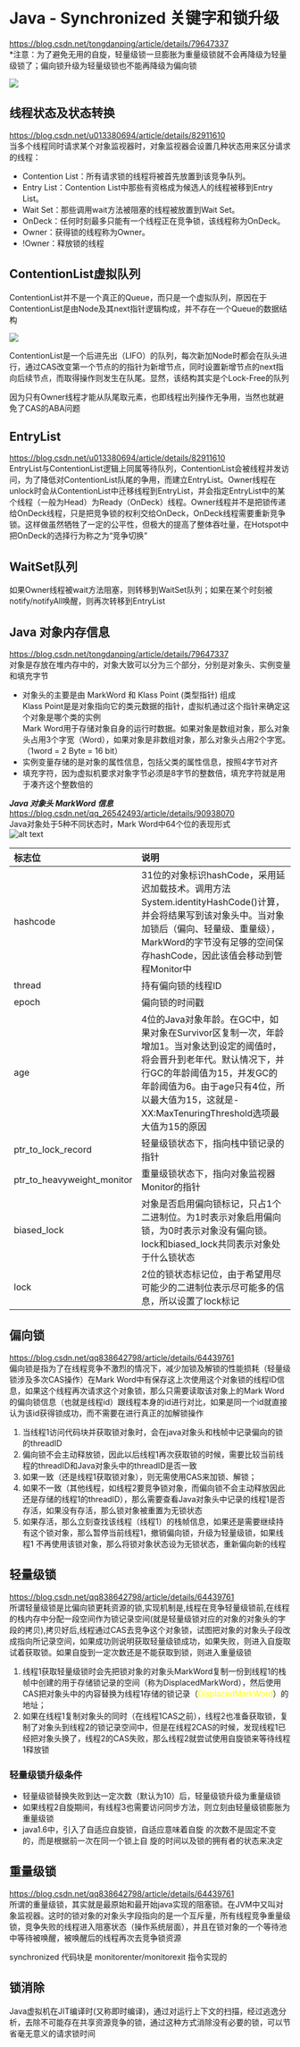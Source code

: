 # Java - Synchronized 关键字和锁升级
https://blog.csdn.net/tongdanping/article/details/79647337  
*注意：为了避免无用的自旋，轻量级锁一旦膨胀为重量级锁就不会再降级为轻量级锁了；偏向锁升级为轻量级锁也不能再降级为偏向锁

![](https://img-blog.csdn.net/20180930170014163?watermark/2/text/aHR0cHM6Ly9ibG9nLmNzZG4ubmV0L3UwMTMzODA2OTQ=/font/5a6L5L2T/fontsize/400/fill/I0JBQkFCMA==/dissolve/70)
 
## 线程状态及状态转换
https://blog.csdn.net/u013380694/article/details/82911610   
当多个线程同时请求某个对象监视器时，对象监视器会设置几种状态用来区分请求的线程：

* Contention List：所有请求锁的线程将被首先放置到该竞争队列。
* Entry List：Contention List中那些有资格成为候选人的线程被移到Entry List。
* Wait Set：那些调用wait方法被阻塞的线程被放置到Wait Set。
* OnDeck：任何时刻最多只能有一个线程正在竞争锁，该线程称为OnDeck。
* Owner：获得锁的线程称为Owner。
* !Owner：释放锁的线程

## ContentionList虚拟队列
ContentionList并不是一个真正的Queue，而只是一个虚拟队列，原因在于ContentionList是由Node及其next指针逻辑构成，并不存在一个Queue的数据结构

![](https://img-blog.csdn.net/20180930170135161?watermark/2/text/aHR0cHM6Ly9ibG9nLmNzZG4ubmV0L3UwMTMzODA2OTQ=/font/5a6L5L2T/fontsize/400/fill/I0JBQkFCMA==/dissolve/70)

ContentionList是一个后进先出（LIFO）的队列，每次新加Node时都会在队头进行，通过CAS改变第一个节点的的指针为新增节点，同时设置新增节点的next指向后续节点，而取得操作则发生在队尾。显然，该结构其实是个Lock-Free的队列

因为只有Owner线程才能从队尾取元素，也即线程出列操作无争用，当然也就避免了CAS的ABA问题

## EntryList
https://blog.csdn.net/u013380694/article/details/82911610  
EntryList与ContentionList逻辑上同属等待队列，ContentionList会被线程并发访问，为了降低对ContentionList队尾的争用，而建立EntryList。Owner线程在unlock时会从ContentionList中迁移线程到EntryList，并会指定EntryList中的某个线程（一般为Head）为Ready（OnDeck）线程。Owner线程并不是把锁传递给OnDeck线程，只是把竞争锁的权利交给OnDeck，OnDeck线程需要重新竞争锁。这样做虽然牺牲了一定的公平性，但极大的提高了整体吞吐量，在Hotspot中把OnDeck的选择行为称之为“竞争切换”

## WaitSet队列
如果Owner线程被wait方法阻塞，则转移到WaitSet队列；如果在某个时刻被notify/notifyAll唤醒，则再次转移到EntryList

## Java 对象内存信息
https://blog.csdn.net/tongdanping/article/details/79647337  
对象是存放在堆内存中的，对象大致可以分为三个部分，分别是对象头、实例变量和填充字节
* 对象头的主要是由 MarkWord 和 Klass Point (类型指针) 组成  
Klass Point是是对象指向它的类元数据的指针，虚拟机通过这个指针来确定这个对象是哪个类的实例  
Mark Word用于存储对象自身的运行时数据。如果对象是数组对象，那么对象头占用3个字宽（Word），如果对象是非数组对象，那么对象头占用2个字宽。（1word = 2 Byte = 16 bit）
* 实例变量存储的是对象的属性信息，包括父类的属性信息，按照4字节对齐
* 填充字符，因为虚拟机要求对象字节必须是8字节的整数倍，填充字符就是用于凑齐这个整数倍的

***Java 对象头 MarkWord 信息***  
https://blog.csdn.net/qq_26542493/article/details/90938070  
Java对象处于5种不同状态时，Mark Word中64个位的表现形式  
![alt text](https://img-blog.csdn.net/20180322153316377 "title")

| 标志位   | 说明   | 
| :-        | :-         |
| hashcode      | 31位的对象标识hashCode，采用延迟加载技术。调用方法System.identityHashCode()计算，并会将结果写到该对象头中。当对象加锁后（偏向、轻量级、重量级），MarkWord的字节没有足够的空间保存hashCode，因此该值会移动到管程Monitor中       | 
|thread|持有偏向锁的线程ID|
|epoch|偏向锁的时间戳|
|age|4位的Java对象年龄。在GC中，如果对象在Survivor区复制一次，年龄增加1。当对象达到设定的阈值时，将会晋升到老年代。默认情况下，并行GC的年龄阈值为15，并发GC的年龄阈值为6。由于age只有4位，所以最大值为15，这就是-XX:MaxTenuringThreshold选项最大值为15的原因|
|ptr_to_lock_record|轻量级锁状态下，指向栈中锁记录的指针|
|ptr_to_heavyweight_monitor|重量级锁状态下，指向对象监视器Monitor的指针|
| biased_lock        |对象是否启用偏向锁标记，只占1个二进制位。为1时表示对象启用偏向锁，为0时表示对象没有偏向锁。lock和biased_lock共同表示对象处于什么锁状态       | 
| lock        | 2位的锁状态标记位，由于希望用尽可能少的二进制位表示尽可能多的信息，所以设置了lock标记       | 

## 偏向锁
https://blog.csdn.net/qq838642798/article/details/64439761  
偏向锁是指为了在线程竞争不激烈的情况下，减少加锁及解锁的性能损耗（轻量级锁涉及多次CAS操作）在Mark Word中有保存这上次使用这个对象锁的线程ID信息，如果这个线程再次请求这个对象锁，那么只需要读取该对象上的Mark Word的偏向锁信息（也就是线程id）跟线程本身的id进行对比，如果是同一个id就直接认为该id获得锁成功，而不需要在进行真正的加解锁操作

1. 当线程1访问代码块并获取锁对象时，会在java对象头和栈帧中记录偏向的锁的threadID
2. 偏向锁不会主动释放锁，因此以后线程1再次获取锁的时候，需要比较当前线程的threadID和Java对象头中的threadID是否一致
3. 如果一致（还是线程1获取锁对象），则无需使用CAS来加锁、解锁；
4. 如果不一致（其他线程，如线程2要竞争锁对象，而偏向锁不会主动释放因此还是存储的线程1的threadID），那么需要查看Java对象头中记录的线程1是否存活，如果没有存活，那么锁对象被重置为无锁状态
5. 如果存活，那么立刻查找该线程（线程1）的栈帧信息，如果还是需要继续持有这个锁对象，那么暂停当前线程1，撤销偏向锁，升级为轻量级锁，如果线程1 不再使用该锁对象，那么将锁对象状态设为无锁状态，重新偏向新的线程

## 轻量级锁
https://blog.csdn.net/qq838642798/article/details/64439761  
所谓轻量级锁是比偏向锁更耗资源的锁,实现机制是,线程在竞争轻量级锁前,在线程的栈内存中分配一段空间作为锁记录空间(就是轻量级锁对应的对象的对象头的字段的拷贝),拷贝好后,线程通过CAS去竞争这个对象锁，试图把对象的对象头子段改成指向所记录空间，如果成功则说明获取轻量级锁成功，如果失败，则进入自旋取试着获取锁。如果自旋到一定次数还是不能获取到锁，则进入重量级锁

1. 线程1获取轻量级锁时会先把锁对象的对象头MarkWord复制一份到线程1的栈帧中创建的用于存储锁记录的空间（称为DisplacedMarkWord），然后使用CAS把对象头中的内容替换为线程1存储的锁记录（<font color='yellow'>DisplacedMarkWord</font>）的地址；
2. 如果在线程1复制对象头的同时（在线程1CAS之前），线程2也准备获取锁，复制了对象头到线程2的锁记录空间中，但是在线程2CAS的时候，发现线程1已经把对象头换了，线程2的CAS失败，那么线程2就尝试使用自旋锁来等待线程1释放锁

### 轻量级锁升级条件
* 轻量级锁替换失败到达一定次数（默认为10）后，轻量级锁升级为重量级锁
* 如果线程2自旋期间，有线程3也需要访问同步方法，则立刻由轻量级锁膨胀为重量级锁
* java1.6中，引入了自适应自旋锁，自适应意味着自旋 的次数不是固定不变的，而是根据前一次在同一个锁上自 旋的时间以及锁的拥有者的状态来决定

## 重量级锁
https://blog.csdn.net/qq838642798/article/details/64439761  
所谓的重量级锁，其实就是最原始和最开始java实现的阻塞锁。在JVM中又叫对象监视器。这时的锁对象的对象头字段指向的是一个互斥量，所有线程竞争重量级锁，竞争失败的线程进入阻塞状态（操作系统层面），并且在锁对象的一个等待池中等待被唤醒，被唤醒后的线程再次去竞争锁资源

synchronized 代码块是 monitorenter/monitorexit 指令实现的

## 锁消除
Java虚拟机在JIT编译时(又称即时编译)，通过对运行上下文的扫描，经过逃逸分析，去除不可能存在共享资源竞争的锁，通过这种方式消除没有必要的锁，可以节省毫无意义的请求锁时间